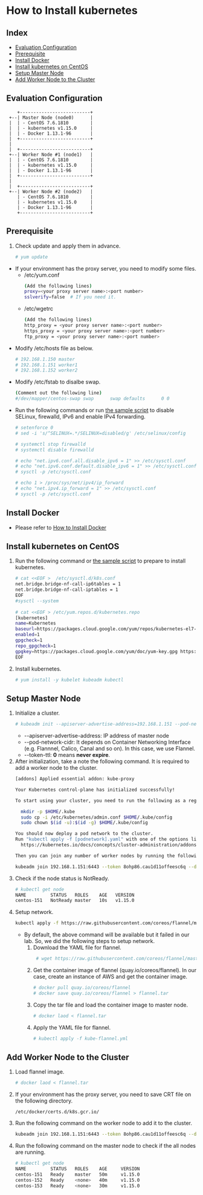# How to Install kubernetes
## Index
- [Evaluation Configuration](#Evaluation-Configuration)
- [Prerequisite](#Prerequisite)
- [Install Docker](#Install-Docker)
- [Install kubernetes on CentOS](#Install-kubernetes-on-CentOS)
- [Setup Master Node](#Setup-Master-Node)
- [Add Worker Node to the Cluster](#Add-Worker-Node-to-the-Cluster)

## Evaluation Configuration
```
    +--------------------------+
 +--| Master Node (node0)      |
 |  | - CentOS 7.6.1810        |
 |  | - kubernetes v1.15.0     |
 |  | - Docker 1.13.1-96       |
 |  +--------------------------+
 |
 |  +--------------------------+
 +--| Worker Node #1 (node1)   |
 |  | - CentOS 7.6.1810        |
 |  | - kubernetes v1.15.0     |
 |  | - Docker 1.13.1-96       |
 |  +--------------------------+
 |
 |  +--------------------------+
 +--| Worker Node #2 (node2)   |
    | - CentOS 7.6.1810        |
    | - kubernetes v1.15.0     |
    | - Docker 1.13.1-96       |
    +--------------------------+
```

## Prerequisite
1. Check update and apply them in advance.
   ```bash
   # yum update
   ```
- If your environment has the proxy server, you need to modify some files.
  - /etc/yum.conf
    ```bash
    (Add the following lines)
    proxy=<your proxy server name>:<port number>
    sslverify=false  # If you need it.
    ```
  - /etc/wgetrc
    ```bash
    (Add the following lines)
    http_proxy = <your proxy server name>:<port number>
    https_proxy = <your proxy server name>:<port number>
    ftp_proxy = <your proxy server name>:<port number>
    ```
- Modify /etc/hosts file as below.
  ```bash
  # 192.168.1.150 master
  # 192.168.1.151 worker1
  # 192.168.1.152 worker2
  ```
- Modify /etc/fstab to disalbe swap.
  ```bash
  (Comment out the following line)
  #/dev/mapper/centos-swap swap      swap defaults      0 0
  ```
- Run the following commands or run [the sample script](https://github.com/EXPRESSCLUSTER/kubernetes/blob/master/script/01_setup4k8s.sh) to disable SELinux, firewalld, IPv6 and enable IPv4 forwarding.
  ```bash
  # setenforce 0
  # sed -i 's/^SELINUX=.*/SELINUX=disabled/g' /etc/selinux/config

  # systemctl stop firewalld
  # systemctl disable firewalld

  # echo "net.ipv6.conf.all.disable_ipv6 = 1" >> /etc/sysctl.conf
  # echo "net.ipv6.conf.default.disable_ipv6 = 1" >> /etc/sysctl.conf
  # sysctl -p /etc/sysctl.conf

  # echo 1 > /proc/sys/net/ipv4/ip_forward
  # echo "net.ipv4.ip_forward = 1" >> /etc/sysctl.conf
  # sysctl -p /etc/sysctl.conf
  ```

## Install Docker
- Please refer to [How to Install Docker](https://github.com/EXPRESSCLUSTER/Docker/blob/master/HowToInstallDocker.md)

## Install kubernetes on CentOS
1. Run the following command or [the sample script](https://github.com/EXPRESSCLUSTER/kubernetes/blob/master/script/02_setup4k8s.sh) to prepare to install kubernetes.
   ```bash
   # cat <<EOF >  /etc/sysctl.d/k8s.conf
   net.bridge.bridge-nf-call-ip6tables = 1
   net.bridge.bridge-nf-call-iptables = 1
   EOF
   #sysctl --system
 
   # cat <<EOF > /etc/yum.repos.d/kubernetes.repo
   [kubernetes]
   name=Kubernetes
   baseurl=https://packages.cloud.google.com/yum/repos/kubernetes-el7-x86_64
   enabled=1
   gpgcheck=1
   repo_gpgcheck=1
   gpgkey=https://packages.cloud.google.com/yum/doc/yum-key.gpg https://packages.cloud.google.com/yum/doc/rpm-package-key.gpg
   EOF
   ```
 1. Install kubernetes.
    ```bash
    # yum install -y kubelet kubeadm kubectl
    ```

## Setup Master Node
1. Initialize a cluster.
   ```bash
   # kubeadm init --apiserver-advertise-address=192.168.1.151 --pod-network-cidr=10.244.0.0/16  --token-ttl 0
   ```
   - --apiserver-advertise-address: IP address of master node
   - --pod-network-cidr: It depends on Container Networking Interface (e.g. Flannnel, Calico, Canal and so on). In this case, we use Flannel.
   - --token-ttl: **0** means **never expire**.
1. After initialization, take a note the following command. It is required to add a worker node to the cluster.
   ```bash
   [addons] Applied essential addon: kube-proxy
   
   Your Kubernetes control-plane has initialized successfully!
   
   To start using your cluster, you need to run the following as a regular user:
   
     mkdir -p $HOME/.kube
     sudo cp -i /etc/kubernetes/admin.conf $HOME/.kube/config
     sudo chown $(id -u):$(id -g) $HOME/.kube/config
   
   You should now deploy a pod network to the cluster.
   Run "kubectl apply -f [podnetwork].yaml" with one of the options listed at:
     https://kubernetes.io/docs/concepts/cluster-administration/addons/
   
   Then you can join any number of worker nodes by running the following on each as root:
   
   kubeadm join 192.168.1.151:6443 --token 8ohp86.cau1d11offeesc6q --discovery-token-ca-cert-hash sha256:eeb9e3cb74e3652c8a699ec4812131b771ae6eb788e4a4e0b6ec58193eb90241
   ```
1. Check if the node status is NotReady.
   ```bash
   # kubectl get node
   NAME         STATUS   ROLES    AGE   VERSION
   centos-151   NotReady master   10s   v1.15.0
   ```
1. Setup network. 
   ```bash
   kubectl apply -f https://raw.githubusercontent.com/coreos/flannel/master/Documentation/kube-flannel.yml
   ```
   - By default, the above command will be available but it failed in our lab. So, we did the following steps to setup network.
     1. Download the YAML file for flannel.
        ```bash
         # wget https://raw.githubusercontent.com/coreos/flannel/master/Documentation/kube-flannel.yml --no-check-certificate
        ```
     1. Get the container image of flannel (quay.io/coreos/flannel). In our case, create an instance of AWS and get the container image.
        ```bash
        # docker pull quay.io/coreos/flannel
        # docker save quay.io/coreos/flannel > flannel.tar
        ```
     1. Copy the tar file and load the container image to master node.
        ```bash
        # docker laod < flannel.tar
        ```
     1. Apply the YAML file for flannel.
        ```bash
        # kubectl apply -f kube-flannel.yml
        ```

## Add Worker Node to the Cluster
1. Load flannel image.
   ```bash
   # docker laod < flannel.tar
   ```
1. If your environment has the proxy server, you need to save CRT file on the following directory.
   ```
   /etc/docker/certs.d/k8s.gcr.io/
   ```
1. Run the following command on the worker node to add it to the cluster.
   ```bash
   kubeadm join 192.168.1.151:6443 --token 8ohp86.cau1d11offeesc6q --discovery-token-ca-cert-hash sha256:eeb9e3cb74e3652c8a699ec4812131b771ae6eb788e4a4e0b6ec58193eb90241
   ```
1. Run the following command on the master node to check if the all nodes are running.
   ```bash
   # kubectl get node
   NAME         STATUS   ROLES    AGE     VERSION
   centos-151   Ready    master   50m     v1.15.0
   centos-152   Ready    <none>   40m     v1.15.0
   centos-153   Ready    <none>   30m     v1.15.0
   ```